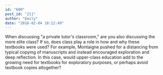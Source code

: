 ```yaml
---
id: "600"
post_id: "211"
author: "Emily"
date: "2016-02-04 10:12:49"
---
```

When discussing "a private tutor's classroom," are you also discussing the more elite class? If so, does class play a role in how and why these textbooks were used? For example, Montaigne pushed for a distancing from typical copying of manuscripts and instead encouraged exploration and deep reflection. In this case, would upper-class education add to the growing need for textbooks for exploratory purposes, or perhaps avoid textbook copies altogether?
